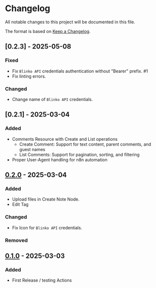 # Changelog

All notable changes to this project will be documented in this file.

The format is based on [Keep a Changelog](https://keepachangelog.com/en/1.1.0/).


## [0.2.3] - 2025-05-08

### Fixed

- Fix `Blinko API` credentials authentication without "Bearer" prefix. #1
- Fix linting errors.

### Changed

- Change name of `Blinko API` credentials.

## [0.2.1] - 2025-03-04

### Added

- Comments Resource with Create and List operations
  - Create Comment: Support for text content, parent comments, and guest names
  - List Comments: Support for pagination, sorting, and filtering
- Proper User-Agent handling for n8n automation

## [0.2.0] - 2025-03-04

### Added

- Upload files in Create Note Node.
- Edit Tag

### Changed

- Fix Icon for `Blinko API` credentials.

### Removed


## [0.1.0] - 2025-03-03

### Added

- First Release / testing Actions

[0.3.0]: https://github.com/azdolinski/n8n-nodes-blinko/compare/v0.2.0...v0.3.0
[0.2.0]: https://github.com/azdolinski/n8n-nodes-blinko/compare/v0.1.0...v0.2.0
[0.1.0]: https://github.com/azdolinski/n8n-nodes-blinko/releases/tag/v0.1.0
